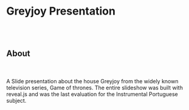 # Greyjoy Presentation
<br>
<br>
<h2>About</h2>
<br>
<br>
A Slide presentation about the house Greyjoy from the widely known television series, Game of thrones. The entire slideshow was built with reveal.js and was the last evaluation for the Instrumental Portuguese subject.
